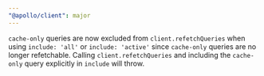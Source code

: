 ```yaml
---
"@apollo/client": major
---
```


`cache-only` queries are now excluded from `client.refetchQueries` when using `include: 'all'` or `include: 'active'` since `cache-only` queries are no longer refetchable. Calling `client.refetchQueries` and including the `cache-only` query explicitly in `include` will throw.
